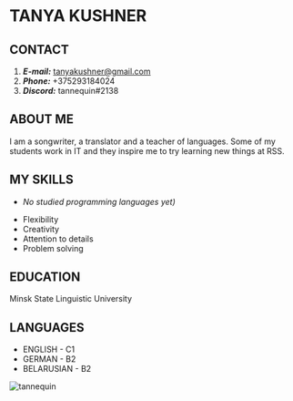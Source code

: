 # TANYA KUSHNER

## CONTACT

1. ***E-mail:*** tanyakushner@gmail.com
2. ***Phone:*** +375293184024
3. ***Discord:*** tannequin#2138


## ABOUT ME

I am a songwriter, a translator and a teacher of languages. Some of my students work in IT and they inspire me to try learning new things at RSS. 


## MY SKILLS

* _No studied programming languages yet)_
+ Flexibility
+ Creativity
+ Attention to details
+ Problem solving


## EDUCATION

Minsk State Linguistic University 


## LANGUAGES

* ENGLISH - C1
* GERMAN - B2
* BELARUSIAN - B2

![tannequin](https://scontent-arn2-2.xx.fbcdn.net/v/t1.6435-9/91501301_10216847995493906_5026082648036999168_n.jpg?_nc_cat=108&ccb=1-7&_nc_sid=730e14&_nc_ohc=VsBAzkqE1igAX-tDKYS&_nc_ht=scontent-arn2-2.xx&oh=00_AfBf_B657QMd7UsXcWcAS26E89R0HV092hkBnpkq0FmnRw&oe=63BAD7DD)
